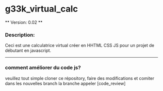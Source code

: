 # g33k_virtual_calc
** Version: 0.02 **
### Description:
Ceci est une calculatrice virtual créer en HHTML CSS JS pour un projet de débutant en javascript.
___
### comment améliorer du code js?
veuillez tout simple cloner ce répository, faire des modifications et comiter dans les nouvelles branch
la branche appeler [code_review]




